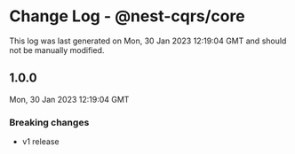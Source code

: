 # Change Log - @nest-cqrs/core

This log was last generated on Mon, 30 Jan 2023 12:19:04 GMT and should not be manually modified.

## 1.0.0

Mon, 30 Jan 2023 12:19:04 GMT

### Breaking changes

- v1 release

